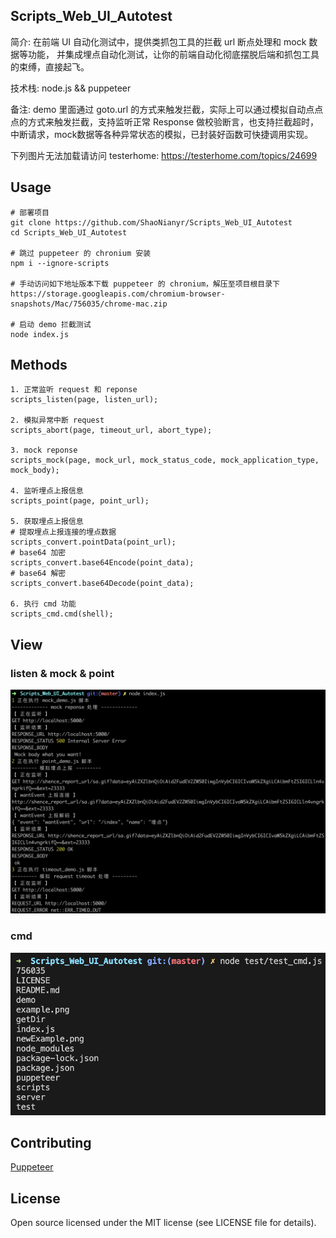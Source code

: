 ## Scripts_Web_UI_Autotest

简介: 在前端 UI 自动化测试中，提供类抓包工具的拦截 url 断点处理和 mock 数据等功能， 并集成埋点自动化测试，让你的前端自动化彻底摆脱后端和抓包工具的束缚，直接起飞。

技术栈: node.js && puppeteer

备注: demo 里面通过 goto.url 的方式来触发拦截，实际上可以通过模拟自动点点点的方式来触发拦截，支持监听正常 Response 做校验断言，也支持拦截超时，中断请求，mock数据等各种异常状态的模拟，已封装好函数可快捷调用实现。

下列图片无法加载请访问 testerhome: https://testerhome.com/topics/24699

## Usage

```
# 部署项目
git clone https://github.com/ShaoNianyr/Scripts_Web_UI_Autotest
cd Scripts_Web_UI_Autotest

# 跳过 puppeteer 的 chronium 安装
npm i --ignore-scripts

# 手动访问如下地址版本下载 puppeteer 的 chronium，解压至项目根目录下
https://storage.googleapis.com/chromium-browser-snapshots/Mac/756035/chrome-mac.zip

# 启动 demo 拦截测试
node index.js
```

## Methods

```
1. 正常监听 request 和 reponse
scripts_listen(page, listen_url);

2. 模拟异常中断 request
scripts_abort(page, timeout_url, abort_type);

3. mock reponse
scripts_mock(page, mock_url, mock_status_code, mock_application_type, mock_body);

4. 监听埋点上报信息
scripts_point(page, point_url);

5. 获取埋点上报信息
# 提取埋点上报连接的埋点数据
scripts_convert.pointData(point_url);
# base64 加密
scripts_convert.base64Encode(point_data);
# base64 解密
scripts_convert.base64Decode(point_data);

6. 执行 cmd 功能
scripts_cmd.cmd(shell);
```

## View

### listen & mock & point

![newExample2](newExample2.png)

### cmd

![cmdExample](cmdExample.png)

## Contributing

[Puppeteer](https://github.com/puppeteer/puppeteer)

## License

Open source licensed under the MIT license (see LICENSE file for details).